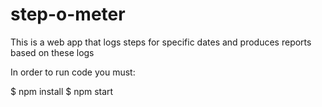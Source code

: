 # step-o-meter
This is a web app that logs steps for specific dates and produces reports based on these logs

In order to run code you must:

$ npm install
$ npm start
